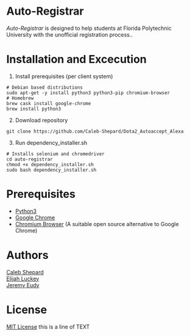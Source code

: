 # Auto-Registrar
*Auto-Registrar* is designed to help students at Florida Polytechnic University with the unofficial registration process.. <br />

# Installation and Excecution
1) Install prerequisites (per client system)
```
# Debian based distributions
sudo apt-get -y install python3 python3-pip chromium-browser
# Homebrew
brew cask install google-chrome
brew install python3
```
2) Download repository
```
git clone https://github.com/Caleb-Shepard/Dota2_Autoaccept_Alexa
```
3) Run dependency_installer.sh
```
# Installs selenium and chromedriver
cd auto-registrar
chmod +x dependency_installer.sh
sudo bash dependency_installer.sh
```

# Prerequisites
* [Python3](https://www.python.org/downloads/) <br />
* [Google Chrome](https://www.python.org/downloads/) <br />
* [Chromium Browser](https://download-chromium.appspot.com/) (A suitable open source alternative to Google Chrome) <br />

# Authors
[Caleb Shepard](https://github.com/Caleb-Shepard) <br />
[Elijah Luckey](https://github.com/Luckey-Elijah) <br />
[Jeremy Eudy](https://github.com/JeremyEudy)

# License
[MIT License](LICENSE)
this is a line of TEXT
